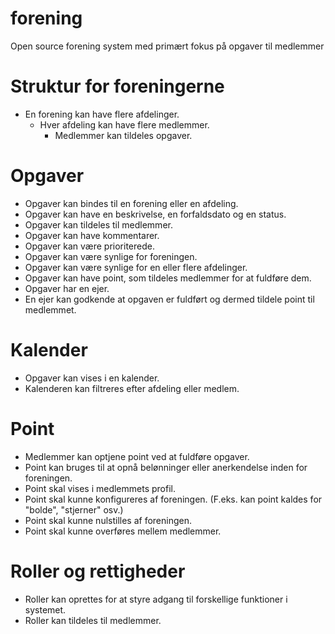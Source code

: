 # forening
Open source forening system med primært fokus på opgaver til medlemmer
# Struktur for foreningerne
- En forening kan have flere afdelinger.
    - Hver afdeling kan have flere medlemmer.
        - Medlemmer kan tildeles opgaver.
# Opgaver
- Opgaver kan bindes til en forening eller en afdeling.
- Opgaver kan have en beskrivelse, en forfaldsdato og en status.
- Opgaver kan tildeles til medlemmer.
- Opgaver kan have kommentarer.
- Opgaver kan være prioriterede.
- Opgaver kan være synlige for foreningen.
- Opgaver kan være synlige for en eller flere afdelinger.
- Opgaver kan have point, som tildeles medlemmer for at fuldføre dem.
- Opgaver har en ejer.
- En ejer kan godkende at opgaven er fuldført og dermed tildele point til medlemmet.
# Kalender
- Opgaver kan vises i en kalender.
- Kalenderen kan filtreres efter afdeling eller medlem.
# Point
- Medlemmer kan optjene point ved at fuldføre opgaver.
- Point kan bruges til at opnå belønninger eller anerkendelse inden for foreningen.
- Point skal vises i medlemmets profil.
- Point skal kunne konfigureres af foreningen. (F.eks. kan point kaldes for "bolde", "stjerner" osv.)
- Point skal kunne nulstilles af foreningen.
- Point skal kunne overføres mellem medlemmer.
# Roller og rettigheder
- Roller kan oprettes for at styre adgang til forskellige funktioner i systemet.
- Roller kan tildeles til medlemmer.